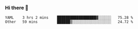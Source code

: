 ### Hi there 👋

<!--
**yeya24/yeya24** is a ✨ _special_ ✨ repository because its `README.md` (this file) appears on your GitHub profile.

Here are some ideas to get you started:

- 🔭 I’m currently working on ...
- 🌱 I’m currently learning ...
- 👯 I’m looking to collaborate on ...
- 🤔 I’m looking for help with ...
- 💬 Ask me about ...
- 📫 How to reach me: ...
- 😄 Pronouns: ...
- ⚡ Fun fact: ...
-->

<!--START_SECTION:waka-->

```text
YAML    3 hrs 2 mins    ██████████████████▓░░░░░░   75.28 %
Other   59 mins         ██████▒░░░░░░░░░░░░░░░░░░   24.72 %
```

<!--END_SECTION:waka-->
